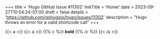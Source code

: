 +++
title = 'Hugo GitHub Issue #11302'
linkTitle = 'Home'
date = 2023-09-27T10:54:24-07:00
draft = false
details = 'https://github.com/gohugoio/hugo/issues/11302'
description = "Hugo throws an error for a valid shortcode call"
+++

{{< a >}}
{{< a >}}
{{% c %}}
**bold**
{{% /c %}}
{{< /a >}}
